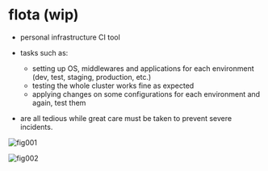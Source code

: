 # flota (wip)

* personal infrastructure CI tool

* tasks such as:
  * setting up OS, middlewares and applications for each environment (dev, test, staging, production, etc.)
  * testing the whole cluster works fine as expected
  * applying changes on some configurations for each environment and again, test them
* are all tedious while great care must be taken to prevent severe incidents.

![fig001](https://github.com/lkpdn/myimgs/blob/master/imgs/flota-fig001.png)

![fig002](https://github.com/lkpdn/myimgs/blob/master/imgs/flota-fig002.png)
